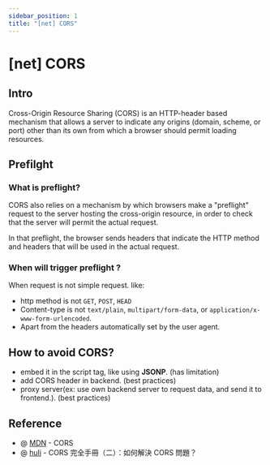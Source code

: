 ```yaml
---
sidebar_position: 1
title: "[net] CORS"
---
```


# [net] CORS

## Intro

Cross-Origin Resource Sharing (CORS) is an HTTP-header based mechanism that allows a server to indicate any origins (domain, scheme, or port) other than its own from which a browser should permit loading resources.

## Prefilght

### What is preflight?

CORS also relies on a mechanism by which browsers make a "preflight" request to the server hosting the cross-origin resource, in order to check that the server will permit the actual request.

In that preflight, the browser sends headers that indicate the HTTP method and headers that will be used in the actual request.

### When will trigger preflight ?

When request is not simple request. like:

+ http method is not `GET`, `POST`, `HEAD`
+ Content-type is not `text/plain`, `multipart/form-data`, or `application/x-www-form-urlencoded`.
+ Apart from the headers automatically set by the user agent.

## How to avoid CORS?

+ embed it in the script tag, like using **JSONP**. (has limitation)
+ add CORS header in backend. (best practices)
+ proxy server(ex: use own backend server to request data, and send it to frontend.). (best practices)

## Reference

+ @ [MDN](https://developer.mozilla.org/en-US/docs/Web/HTTP/CORS#what_requests_use_cors) - CORS
+ @ [huli](https://blog.huli.tw/2021/02/19/cors-guide-2/) - CORS 完全手冊（二）：如何解決 CORS 問題？

